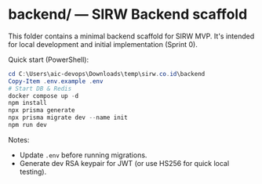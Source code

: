 # backend/ — SIRW Backend scaffold

This folder contains a minimal backend scaffold for SIRW MVP. It's intended for local development and initial implementation (Sprint 0).

Quick start (PowerShell):

```powershell
cd C:\Users\aic-devops\Downloads\temp\sirw.co.id\backend
Copy-Item .env.example .env
# Start DB & Redis
docker compose up -d
npm install
npx prisma generate
npx prisma migrate dev --name init
npm run dev
```

Notes:
- Update `.env` before running migrations.
- Generate dev RSA keypair for JWT (or use HS256 for quick local testing).
